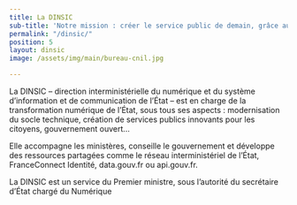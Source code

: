 ```yaml
---
title: La DINSIC
sub-title: 'Notre mission : créer le service public de demain, grâce au numérique'
permalink: "/dinsic/"
position: 5
layout: dinsic
image: /assets/img/main/bureau-cnil.jpg

---
```


La DINSIC – direction interministérielle du numérique et du système d’information
et de communication de l’État – est en charge de la transformation numérique de
l’État, sous tous ses aspects : modernisation du socle technique, création de services
publics innovants pour les citoyens, gouvernement ouvert… 

Elle accompagne les ministères, conseille le gouvernement et développe des ressources partagées comme
le réseau interministériel de l’État, FranceConnect Identité, data.gouv.fr ou api.gouv.fr.

La DINSIC est un service du Premier ministre, sous l’autorité du secrétaire
d’État chargé du Numérique

